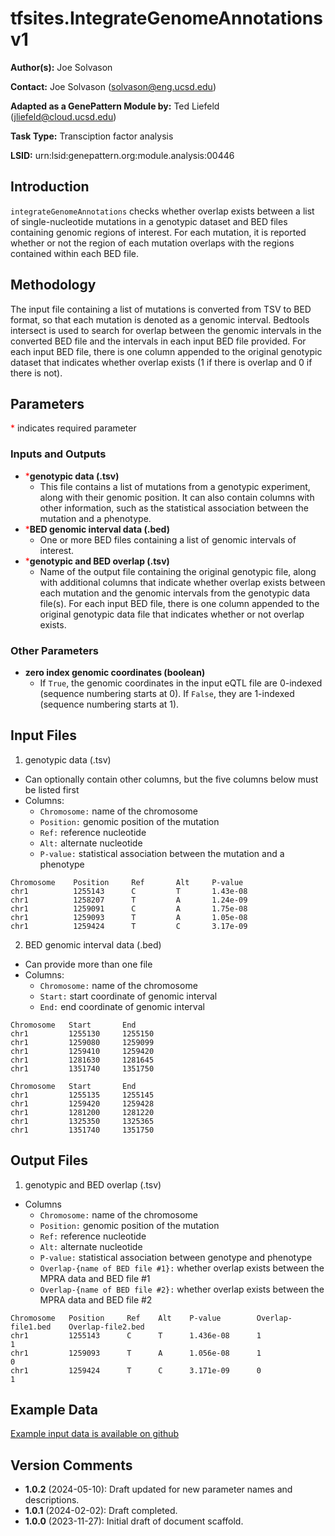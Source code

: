# tfsites.IntegrateGenomeAnnotations v1

**Author(s):** Joe Solvason  

**Contact:** Joe Solvason (solvason@eng.ucsd.edu)

**Adapted as a GenePattern Module by:** Ted Liefeld (jliefeld@cloud.ucsd.edu)

**Task Type:** Transciption factor analysis

**LSID:**  urn:lsid:genepattern.org:module.analysis:00446


## Introduction

`integrateGenomeAnnotations` checks whether overlap exists between a list of single-nucleotide mutations in a genotypic dataset and BED files containing genomic regions of interest. For each mutation, it is reported whether or not the region of each mutation overlaps with the regions contained within each BED file. 

## Methodology

The input file containing a list of mutations is converted from TSV to BED format, so that each mutation is denoted as a genomic interval. Bedtools intersect is used to search for overlap between the genomic intervals in the converted BED file and the intervals in each input BED file provided. For each input BED file, there is one column appended to the original genotypic dataset that indicates whether overlap exists (1 if there is overlap and 0 if there is not). 

## Parameters

<span style="color: red;">*</span> indicates required parameter

### Inputs and Outputs 

- <span style="color: red;">*</span>**genotypic data (.tsv)**
    - This file contains a list of mutations from a genotypic experiment, along with their genomic position. It can also contain columns with other information, such as the statistical association between the mutation and a phenotype. 
- <span style="color: red;">*</span>**BED genomic interval data (.bed)**
    -  One or more BED files containing a list of genomic intervals of interest. 
- <span style="color: red;">*</span>**genotypic and BED overlap (.tsv)**
    - Name of the output file containing the original genotypic file, along with additional columns that indicate whether overlap exists between each mutation and the genomic intervals from the genotypic data file(s). For each input BED file, there is one column appended to the original genotypic data file that indicates whether or not overlap exists.
 
### Other Parameters

- **zero index genomic coordinates (boolean)**
    - If `True`, the genomic coordinates in the input eQTL file are 0-indexed (sequence numbering starts at 0). If `False`, they are 1-indexed (sequence numbering starts at 1).


## Input Files

1. genotypic data (.tsv)
- Can optionally contain other columns, but the five columns below must be listed first
- Columns:
    - `Chromosome:` name of the chromosome
    - `Position:` genomic position of the mutation
    - `Ref:` reference nucleotide
    - `Alt:` alternate nucleotide
    - `P-value:` statistical association between the mutation and a phenotype

```
Chromosome    Position     Ref       Alt     P-value
chr1          1255143      C         T       1.43e-08
chr1          1258207      T         A       1.24e-09
chr1          1259091      C         A       1.75e-08
chr1          1259093      T         A       1.05e-08
chr1          1259424      T         C       3.17e-09
```
    
2. BED genomic interval data (.bed)
- Can provide more than one file 
- Columns:
    - `Chromosome:` name of the chromosome
    - `Start:` start coordinate of genomic interval
    - `End:` end coordinate of genomic interval

```
Chromosome   Start       End   
chr1	     1255130	 1255150
chr1	     1259080	 1259099
chr1	     1259410	 1259420
chr1	     1281630	 1281645
chr1	     1351740	 1351750
```

```
Chromosome   Start       End  
chr1         1255135	 1255145
chr1         1259420	 1259428
chr1         1281200	 1281220
chr1         1325350	 1325365
chr1         1351740	 1351750
```

       
## Output Files

1. genotypic and BED overlap (.tsv)
- Columns
    - `Chromosome:` name of the chromosome
    - `Position:` genomic position of the mutation
    - `Ref:` reference nucleotide
    - `Alt:` alternate nucleotide
    - `P-value:` statistical association between genotype and phenotype
    - `Overlap-{name of BED file #1}:` whether overlap exists between the MPRA data and BED file #1 
    - `Overlap-{name of BED file #2}:` whether overlap exists between the MPRA data and BED file #2
  
```
Chromosome   Position     Ref    Alt    P-value        Overlap-file1.bed    Overlap-file2.bed	
chr1	     1255143	  C      T      1.436e-08      1                    1
chr1	     1259093	  T      A      1.056e-08      1                    0
chr1	     1259424	  T      C      3.171e-09      0                    1
```
    
  
## Example Data

[Example input data is available on github](https://github.com/genepattern/tfsites.integrateGenomeAnnotations/gpunit/data)

    
## Version Comments

- **1.0.2** (2024-05-10): Draft updated for new parameter names and descriptions.
- **1.0.1** (2024-02-02): Draft completed.
- **1.0.0** (2023-11-27): Initial draft of document scaffold.
